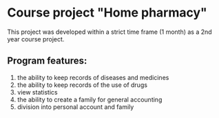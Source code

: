 # Course project "Home pharmacy"
This project was developed within a strict time frame (1 month) as a 2nd year course project.

## Program features:
1) the ability to keep records of diseases and medicines
2) the ability to keep records of the use of drugs
3) view statistics
4) the ability to create a family for general accounting
5) division into personal account and family